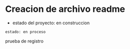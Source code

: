 <h1>Creacion de archivo readme</h1>

- estado del proyecto: en construccion

```estado: en proceso```

prueba de registro
